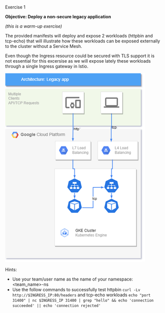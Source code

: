 Exercise 1

**Objective: Deploy a non-secure legacy application**

*(this is a warm-up exercise)*

The provided manifests will deploy and expose 2 workloads (httpbin and tcp-echo) that will illustrate how these workloads can be exposed externally to the cluster without a Service Mesh.

Even though the Ingress resource could be secured with TLS support it is not essential for this excersise as we will expose lately these workloads through a single Ingress gateway in Istio.

![Legacy App](./istio-workshop-legacy.png)

Hints:
* Use your team/user name as the name of your namespace: <team_name>-ns
* Use the follow commands to successfully test httpbin `curl -Lv http://$INGRESS_IP:80/headers` and tcp-echo workloads `echo "port 31400" | nc $INGRESS_IP 31400 | grep "hello" && echo 'connection succeeded' || echo 'connection rejected'`


